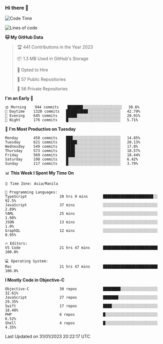 ### Hi there 👋

<!--START_SECTION:waka-->
![Code Time](http://img.shields.io/badge/Code%20Time-3%2C588%20hrs%2014%20mins-blue)

![Lines of code](https://img.shields.io/badge/From%20Hello%20World%20I%27ve%20Written-2%20Million%20lines%20of%20code-blue)

**🐱 My GitHub Data** 

> 🏆 441 Contributions in the Year 2023
 > 
> 📦 1.3 MB Used in GitHub's Storage 
 > 
> 💼 Opted to Hire
 > 
> 📜 57 Public Repositories 
 > 
> 🔑 56 Private Repositories  
 > 
**I'm an Early 🐤** 

```text
🌞 Morning    944 commits    ███████░░░░░░░░░░░░░░░░░░   30.6% 
🌆 Daytime    1320 commits   ██████████░░░░░░░░░░░░░░░   42.79% 
🌃 Evening    645 commits    █████░░░░░░░░░░░░░░░░░░░░   20.91% 
🌙 Night      176 commits    █░░░░░░░░░░░░░░░░░░░░░░░░   5.71%

```
📅 **I'm Most Productive on Tuesday** 

```text
Monday       458 commits    ███░░░░░░░░░░░░░░░░░░░░░░   14.85% 
Tuesday      621 commits    █████░░░░░░░░░░░░░░░░░░░░   20.13% 
Wednesday    549 commits    ████░░░░░░░░░░░░░░░░░░░░░   17.8% 
Thursday     573 commits    ████░░░░░░░░░░░░░░░░░░░░░   18.57% 
Friday       569 commits    ████░░░░░░░░░░░░░░░░░░░░░   18.44% 
Saturday     198 commits    █░░░░░░░░░░░░░░░░░░░░░░░░   6.42% 
Sunday       117 commits    █░░░░░░░░░░░░░░░░░░░░░░░░   3.79%

```


📊 **This Week I Spent My Time On** 

```text
⌚︎ Time Zone: Asia/Manila

💬 Programming Languages: 
TypeScript               20 hrs 9 mins       ███████████████████████░░   92.5% 
JavaScript               37 mins             ░░░░░░░░░░░░░░░░░░░░░░░░░   2.89% 
YAML                     25 mins             ░░░░░░░░░░░░░░░░░░░░░░░░░   1.98% 
JSON                     13 mins             ░░░░░░░░░░░░░░░░░░░░░░░░░   1.0% 
GraphQL                  12 mins             ░░░░░░░░░░░░░░░░░░░░░░░░░   0.95%

🔥 Editors: 
VS Code                  21 hrs 47 mins      █████████████████████████   100.0%

💻 Operating System: 
Mac                      21 hrs 47 mins      █████████████████████████   100.0%

```

**I Mostly Code in Objective-C** 

```text
Objective-C              30 repos            ████████░░░░░░░░░░░░░░░░░   32.61% 
JavaScript               27 repos            ███████░░░░░░░░░░░░░░░░░░   29.35% 
Swift                    17 repos            ████░░░░░░░░░░░░░░░░░░░░░   18.48% 
PHP                      6 repos             █░░░░░░░░░░░░░░░░░░░░░░░░   6.52% 
Shell                    4 repos             █░░░░░░░░░░░░░░░░░░░░░░░░   4.35%

```



 Last Updated on 31/01/2023 20:22:17 UTC
<!--END_SECTION:waka-->


<!--
**rad182/rad182** is a ✨ _special_ ✨ repository because its `README.md` (this file) appears on your GitHub profile.

Here are some ideas to get you started:

- 🔭 I’m currently working on ...
- 🌱 I’m currently learning ...
- 👯 I’m looking to collaborate on ...
- 🤔 I’m looking for help with ...
- 💬 Ask me about ...
- 📫 How to reach me: ...
- 😄 Pronouns: ...
- ⚡ Fun fact: ...
-->
